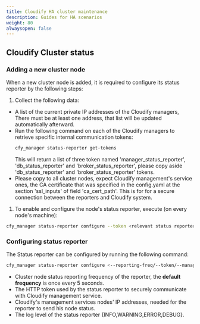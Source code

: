 ```yaml
---
title: Cloudify HA cluster maintenance
description: Guides for HA scenarios
weight: 80
alwaysopen: false
---
```


## Cloudify Cluster status

### Adding a new cluster node

When a new cluster node is added, it is required to configure its status reporter by the following steps:

1. Collect the following data:
- A list of the current private IP addresses of the Cloudify managers, There must be at least one address, that list will be updated automatically afterward.
- Run the following command on each of the Cloudify managers to retrieve specific internal communication tokens:
  ```bash
  cfy_manager status-reporter get-tokens
  ```
  This will return a list of three token named 'manager_status_reporter', 'db_status_reporter' and 'broker_status_reporter', please copy aside 'db_status_reporter' and 'broker_status_reporter' tokens.
- Please copy to all cluster nodes, expect Cloudify management's service ones, the CA certificate that was specified in the config.yaml at the section 'ssl_inputs' of field 'ca_cert_path'. This is for
  for a secure connection between the reporters and Cloudify system.
1. To enable and configure the node's status reporter, execute (on every node's machine):
  ```bash
  cfy_manager status-reporter configure --token <relevant status reporter token> --ca-path <Cloudify-rest CA certificate local path> --managers-ip <list of current managers ip>
  ```
### Configuring status reporter

The Status reporter can be configured by running the following command:
```bash
cfy_manager status-reporter configure <--reporting-freq/--token/--managers-ip/--log-level>
```

- Cluster node status reporting frequency of the reporter, the **default frequency** is once every 5 seconds.
- The HTTP token used by the status reporter to securely communicate with Cloudify management service.
- Cloudify's management services nodes' IP addresses, needed for the reporter to send his node status.
- The log level of the status reporter {INFO,WARNING,ERROR,DEBUG}.
